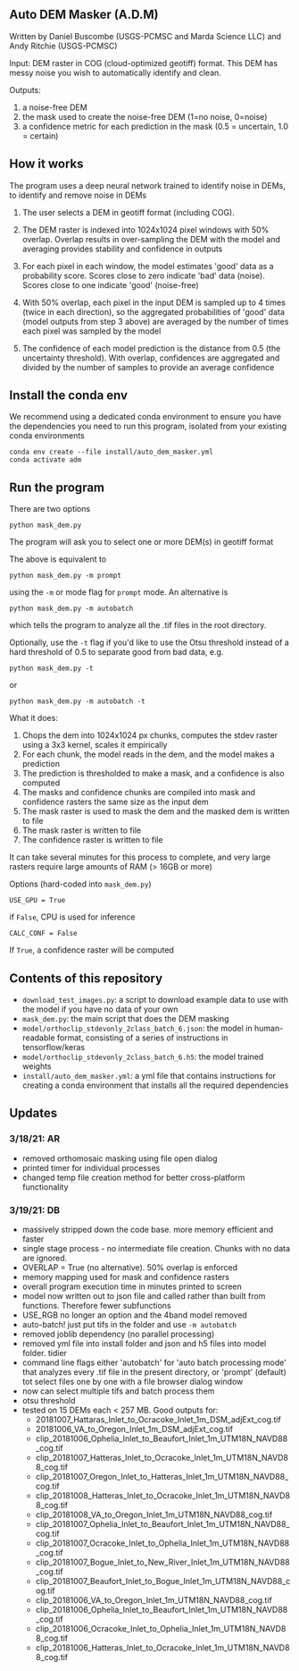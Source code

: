 ## Auto DEM Masker (A.D.M)

Written by Daniel Buscombe (USGS-PCMSC and Marda Science LLC) and Andy Ritchie (USGS-PCMSC)

Input: DEM raster in COG (cloud-optimized geotiff) format. This DEM has messy noise you wish to automatically identify and clean.

Outputs:
1) a noise-free DEM
2) the mask used to create the noise-free DEM (1=no noise, 0=noise)
3) a confidence metric for each prediction in the mask (0.5 = uncertain, 1.0 = certain)


## How it works

The program uses a deep neural network trained to identify noise in DEMs, to identify and remove noise in DEMs

1. The user selects a DEM in geotiff format (including COG).

2. The DEM raster is indexed into 1024x1024 pixel windows with 50% overlap. Overlap results in over-sampling the DEM with the model and averaging provides stability and confidence in outputs

3. For each pixel in each window, the model estimates 'good' data as a probability score. Scores close to zero indicate 'bad' data (noise). Scores close to one indicate 'good' (noise-free)

4. With 50% overlap, each pixel in the input DEM is sampled up to 4 times (twice in each direction), so the aggregated probabilities of 'good' data (model outputs from step 3 above) are averaged by the number of times each pixel was sampled by the model

5. The confidence of each model prediction is the distance from 0.5 (the uncertainty threshold). With overlap, confidences are aggregated and divided by the number of samples to provide an average confidence


## Install the conda env

We recommend using a dedicated conda environment to ensure you have the dependencies you need to run this program, isolated from your existing conda environments

```
conda env create --file install/auto_dem_masker.yml
conda activate adm
```

## Run the program

There are two options

```
python mask_dem.py
```

The program will ask you to select one or more DEM(s) in geotiff format

The above is equivalent to

```
python mask_dem.py -m prompt
```

using the `-m` or mode flag for `prompt` mode. An alternative is

```
python mask_dem.py -m autobatch
```

which tells the program to analyze all the .tif files in the root directory.

Optionally, use the `-t` flag if you'd like to use the Otsu threshold instead of a hard threshold of 0.5 to separate good from bad data, e.g.

```
python mask_dem.py -t
```

or

```
python mask_dem.py -m autobatch -t
```


What it does:
1. Chops the dem into 1024x1024 px chunks, computes the stdev raster using a 3x3 kernel, scales it empirically
2. For each chunk, the model reads in the dem, and the model makes a prediction
3. The prediction is thresholded to make a mask, and a confidence is also computed
4. The masks and confidence chunks are compiled into mask and confidence rasters the same size as the input dem
5. The mask raster is used to mask the dem and the masked dem is written to file
6. The mask raster is written to file
7. The confidence raster is written to file

It can take several minutes for this process to complete, and very large rasters require large amounts of RAM (> 16GB or more)

Options (hard-coded into `mask_dem.py`)

```
USE_GPU = True
```
if `False`, CPU is used for inference

```
CALC_CONF = False
```

If `True`, a confidence raster will be computed

## Contents of this repository

* `download_test_images.py`: a script to download example data to use with the model if you have no data of your own
* `mask_dem.py`: the main script that does the DEM masking
* `model/orthoclip_stdevonly_2class_batch_6.json`: the model in human-readable format, consisting of a series of instructions in tensorflow/keras
* `model/orthoclip_stdevonly_2class_batch_6.h5`: the model trained weights
* `install/auto_dem_masker.yml`: a yml file that contains instructions for creating a conda environment that installs all the required dependencies


## Updates

### 3/18/21: AR
* removed orthomosaic masking using file open dialog
* printed timer for individual processes
* changed temp file creation method for better cross-platform functionality

### 3/19/21: DB
* massively stripped down the code base. more memory efficient and faster
* single stage process - no intermediate file creation. Chunks with no data are ignored.
* OVERLAP = True (no alternative). 50% overlap is enforced
* memory mapping used for mask and confidence rasters
* overall program execution time in minutes printed to screen
* model now written out to json file and called rather than built from functions. Therefore fewer subfunctions
* USE_RGB no longer an option and the 4band model removed
* auto-batch! just put tifs in the folder and use `-m autobatch`
* removed joblib dependency (no parallel processing)
* removed yml file into install folder and json and h5 files into model folder. tidier
* command line flags either 'autobatch' for 'auto batch processing mode' that analyzes every .tif file in the present directory, or 'prompt' (default) tot select files one by one with a file browser dialog window
* now can select multiple tifs and batch process them
* otsu threshold
* tested on 15 DEMs each < 257 MB. Good outputs for:
  * 20181007_Hattaras_Inlet_to_Ocracoke_Inlet_1m_DSM_adjExt_cog.tif
  * 20181006_VA_to_Oregon_Inlet_1m_DSM_adjExt_cog.tif
  * clip_20181006_Ophelia_Inlet_to_Beaufort_Inlet_1m_UTM18N_NAVD88_cog.tif
  * clip_20181007_Hatteras_Inlet_to_Ocracoke_Inlet_1m_UTM18N_NAVD88_cog.tif
  * clip_20181007_Oregon_Inlet_to_Hatteras_Inlet_1m_UTM18N_NAVD88_cog.tif
  * clip_20181008_Hatteras_Inlet_to_Ocracoke_Inlet_1m_UTM18N_NAVD88_cog.tif
  * clip_20181008_VA_to_Oregon_Inlet_1m_UTM18N_NAVD88_cog.tif
  * clip_20181007_Ophelia_Inlet_to_Beaufort_Inlet_1m_UTM18N_NAVD88_cog.tif
  * clip_20181007_Ocracoke_Inlet_to_Ophelia_Inlet_1m_UTM18N_NAVD88_cog.tif
  * clip_20181007_Bogue_Inlet_to_New_River_Inlet_1m_UTM18N_NAVD88_cog.tif
  * clip_20181007_Beaufort_Inlet_to_Bogue_Inlet_1m_UTM18N_NAVD88_cog.tif
  * clip_20181006_VA_to_Oregon_Inlet_1m_UTM18N_NAVD88_cog.tif
  * clip_20181006_Ophelia_Inlet_to_Beaufort_Inlet_1m_UTM18N_NAVD88_cog.tif
  * clip_20181006_Ocracoke_Inlet_to_Ophelia_Inlet_1m_UTM18N_NAVD88_cog.tif
  * clip_20181006_Hatteras_Inlet_to_Ocracoke_Inlet_1m_UTM18N_NAVD88_cog.tif
